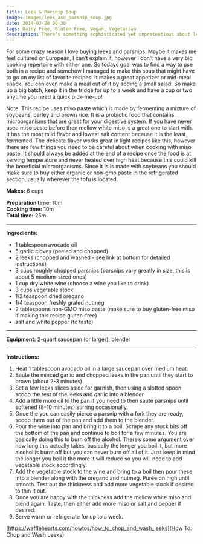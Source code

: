 ```yaml
---
title: Leek & Parsnip Soup
image: Images/leek_and_parsnip_soup.jpg
date: 2014-03-28 00-38
tags: Dairy Free, Gluten Free, Vegan, Vegetarian
description: There’s something sophisticated yet unpretentious about leeks and parsnips that I can’t really explain. All I know is this soup is quickly becoming a household favorite.
---
```

For some crazy reason I love buying leeks and parsnips. Maybe it makes me feel cultured or European, I can’t explain it, however I don’t have a very big cooking repertoire with either one. So todays goal was to find a way to use both in a recipe and somehow I managed to make this soup that might have to go on my list of favorite recipes! It makes a great appetizer or mid-meal snack. You can even make a meal out of it by adding a small salad. So make up a big batch, keep it in the fridge for up to a week and have a cup or two anytime you need a quick pick-me-up!

Note: This recipe uses miso paste which is made by fermenting a mixture of soybeans, barley and brown rice. It is a probiotic food that contains microorganisms that are great for your digestive system. If you have never used miso paste before then mellow white miso is a great one to start with. It has the most mild flavor and lowest salt content because it is the least fermented. The delicate flavor works great in light recipes like this, however there are few things you need to be careful about when cooking with miso paste. It should always be added at the end of a recipe once the food is at serving temperature and never heated over high heat because this could kill the beneficial microorganisms. Since it is is made with soybeans you should make sure to buy either organic or non-gmo paste in the refrigerated section, usually wherever the tofu is located.

**Makes:** 6 cups

**Preparation time:** 10m  
**Cooking time:** 10m  
**Total time:** 25m

---

**Ingredients:**

- 1 tablespoon avocado oil
- 5 garlic cloves (peeled and chopped)
- 2 leeks (chopped and washed - see link at bottom for detailed instructions)
- 3 cups roughly chopped parsnips (parsnips vary greatly in size, this is about 5 medium-sized ones)
- 1 cup dry white wine (choose a wine you like to drink)
- 3 cups vegetable stock
- 1/2 teaspoon dried oregano
- 1/4 teaspoon freshly grated nutmeg
- 2 tablespoons non-GMO miso paste (make sure to buy gluten-free miso if making this recipe gluten-free)
-  salt and white pepper (to taste)


---

**Equipment:** 2-quart saucepan (or larger), blender

---

**Instructions:**

1. Heat 1 tablespoon avocado oil in a large saucepan over medium heat.
1. Sauté the minced garlic and chopped leeks in the pan until they start to brown (about 2-3 minutes).
1. Set a few leeks slices aside for garnish, then using a slotted spoon scoop the rest of the leeks and garlic into a blender. 
1. Add a little more oil to the pan if you need to then sauté parsnips until softened (8-10 minutes) stirring occasionally.
1. Once the you can easily pierce a parsnip with a fork they are ready, scoop them out of the pan and add them to the blender.
1. Pour the wine into pan and bring it to a boil. Scrape any stuck bits off the bottom of the pan and continue to boil for a few minutes. You are basically doing this to burn off the alcohol. There’s some argument over how long this actually takes, basically the longer you boil it, but more alcohol is burnt off but you can never burn off all of it. Just keep in mind the longer you boil it the more it will reduce so you will need to add vegetable stock accordingly. 
1. Add the vegetable stock to the wine and bring to a boil then pour these into a blender along with the oregano and nutmeg. Purée on high until smooth. Test out the thickness and add more vegetable stock if desired to thin it out. 
1. Once you are happy with the thickness add the mellow white miso and blend again. Taste, then either add more miso or salt and pepper if desired. 
1. Serve warm or refrigerate for up to a week. 


[https://wafflehearts.com/howtos/how_to_chop_and_wash_leeks](How To: Chop and Wash Leeks)
